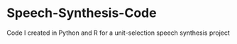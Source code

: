 # Speech-Synthesis-Code
Code I created in Python and R for a unit-selection speech synthesis project

